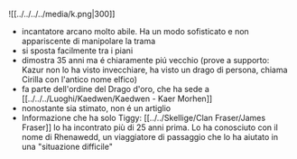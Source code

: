 ![[../../../../media/k.png|300]]
- incantatore arcano molto abile. Ha un modo sofisticato e non appariscente di manipolare la trama
- si sposta facilmente tra i piani
- dimostra 35 anni ma é chiaramente piú vecchio (prove a supporto: Kazur non lo ha visto invecchiare, ha visto un drago di persona, chiama Cirilla con l'antico nome elfico)
- fa parte dell'ordine del Drago d'oro, che ha sede a [[../../../Luoghi/Kaedwen/Kaedwen - Kaer Morhen]] 
- nonostante sia stimato, non é un artiglio
- Informazione che ha solo Tiggy: [[../../Skellige/Clan Fraser/James Fraser]] lo ha incontrato più di 25 anni prima. Lo ha conosciuto con il nome di Rhenawedd, un viaggiatore di passaggio che lo ha aiutato in una "situazione difficile" 